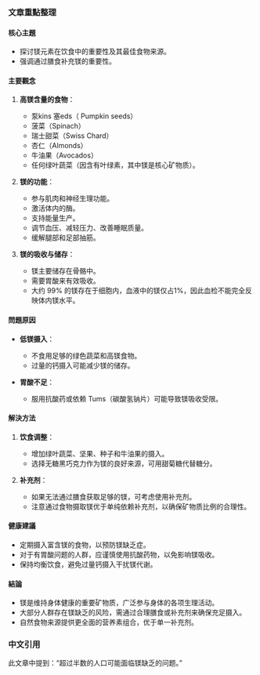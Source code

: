 ### 文章重點整理

#### 核心主題
- 探讨镁元素在饮食中的重要性及其最佳食物来源。
- 强调通过膳食补充镁的重要性。

#### 主要觀念
1. **高镁含量的食物**：
   - 泵kins 塞eds（ Pumpkin seeds）
   - 菠菜（Spinach）
   - 瑞士甜菜（Swiss Chard）
   - 杏仁（Almonds）
   - 牛油果（Avocados）
   - 任何绿叶蔬菜（因含有叶绿素，其中镁是核心矿物质）。
   
2. **镁的功能**：
   - 参与肌肉和神经生理功能。
   - 激活体内的酶。
   - 支持能量生产。
   - 调节血压、减轻压力、改善睡眠质量。
   - 缓解腿部和足部抽筋。

3. **镁的吸收与储存**：
   - 镁主要储存在骨骼中。
   - 需要胃酸来有效吸收。
   - 大约 99% 的镁存在于细胞内，血液中的镁仅占1%，因此血检不能完全反映体内镁水平。

#### 問題原因
- **低镁摄入**：
  - 不食用足够的绿色蔬菜和高镁食物。
  - 过量的钙摄入可能减少镁的储存。
  
- **胃酸不足**：
  - 服用抗酸药或依赖 Tums（碳酸氢钠片）可能导致镁吸收受限。

#### 解決方法
1. **饮食调整**：
   - 增加绿叶蔬菜、坚果、种子和牛油果的摄入。
   - 选择无糖黑巧克力作为镁的良好来源，可用甜菊糖代替糖分。

2. **补充剂**：
   - 如果无法通过膳食获取足够的镁，可考虑使用补充剂。
   - 注意通过食物摄取镁优于单纯依赖补充剂，以确保矿物质比例的合理性。

#### 健康建議
- 定期摄入富含镁的食物，以预防镁缺乏症。
- 对于有胃酸问题的人群，应谨慎使用抗酸药物，以免影响镁吸收。
- 保持均衡饮食，避免过量钙摄入干扰镁代谢。

#### 結論
- 镁是维持身体健康的重要矿物质，广泛参与身体的各项生理活动。
- 大部分人群存在镁缺乏的风险，需通过合理膳食或补充剂来确保充足摄入。
- 自然食物来源提供更全面的营养素组合，优于单一补充剂。

### 中文引用
此文章中提到：“超过半数的人口可能面临镁缺乏的问题。”